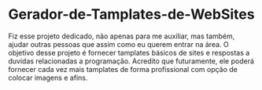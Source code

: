 # Gerador-de-Tamplates-de-WebSites
Fiz esse projeto dedicado, não apenas para me auxiliar, mas também, ajudar outras pessoas que assim como eu querem entrar na área. O objetivo desse projeto é fornecer tamplates básicos de sites e respostas a duvidas relacionadas a programação. Acredito que futuramente, ele poderá fornecer cada vez mais tamplates de forma profissional com opção de colocar imagens e afins.
